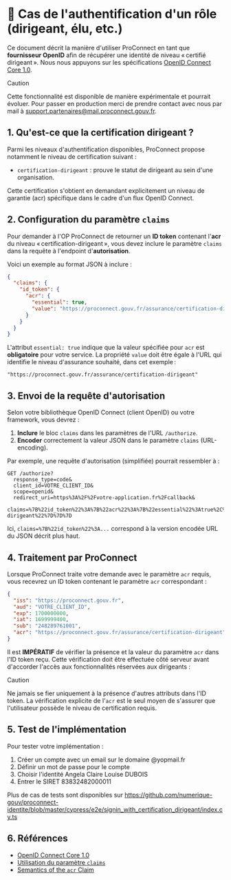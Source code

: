 # 💼 Cas de l'authentification d'un rôle (dirigeant, élu, etc.)

Ce document décrit la manière d'utiliser ProConnect en tant que **fournisseur OpenID** afin de récupérer une identité de niveau « certifié dirigeant ». Nous nous appuyons sur les spécifications [OpenID Connect Core 1.0](https://openid.net/specs/openid-connect-core-1_0.html).

> [!CAUTION]
> Cette fonctionnalité est disponible de manière expérimentale et pourrait évoluer. Pour passer en production merci de prendre contact avec nous par mail à [support.partenaires@mail.proconnect.gouv.fr](mailto:support.partenaires@mail.proconnect.gouv.fr).

## 1. Qu'est-ce que la certification dirigeant ?

Parmi les niveaux d'authentification disponibles, ProConnect propose notamment le niveau de certification suivant :

- `certification-dirigeant` : prouve le statut de dirigeant au sein d'une organisation.

Cette certification s'obtient en demandant explicitement un niveau de garantie (acr) spécifique dans le cadre d'un flux OpenID Connect.

## 2. Configuration du paramètre `claims`

Pour demander à l'OP ProConnect de retourner un **ID token** contenant l'**acr** du niveau « certification-dirigeant », vous devez inclure le paramètre `claims` dans la requête à l'endpoint d'**autorisation**.

Voici un exemple au format JSON à inclure :

```json
{
  "claims": {
    "id_token": {
      "acr": {
        "essential": true,
        "value": "https://proconnect.gouv.fr/assurance/certification-dirigeant"
      }
    }
  }
}
```

L'attribut `essential: true` indique que la valeur spécifiée pour `acr` est **obligatoire** pour votre service. La propriété `value` doit être égale à l'URL qui identifie le niveau d'assurance souhaité, dans cet exemple :

```
"https://proconnect.gouv.fr/assurance/certification-dirigeant"
```

## 3. Envoi de la requête d'autorisation

Selon votre bibliothèque OpenID Connect (client OpenID) ou votre framework, vous devrez :

1. **Inclure** le bloc `claims` dans les paramètres de l'URL `/authorize`.
2. **Encoder** correctement la valeur JSON dans le paramètre `claims` (URL-encoding).

Par exemple, une requête d'autorisation (simplifiée) pourrait ressembler à :

```http
GET /authorize?
  response_type=code&
  client_id=VOTRE_CLIENT_ID&
  scope=openid&
  redirect_uri=https%3A%2F%2Fvotre-application.fr%2Fcallback&
  claims=%7B%22id_token%22%3A%7B%22acr%22%3A%7B%22essential%22%3Atrue%2C%22value%22%3A%22https%3A%2F%2Fproconnect.gouv.fr%2Fassurance%2Fcertification-dirigeant%22%7D%7D%7D
```

Ici, `claims=%7B%22id_token%22%3A...` correspond à la version encodée URL du JSON décrit plus haut.

## 4. Traitement par ProConnect

Lorsque ProConnect traite votre demande avec le paramètre `acr` requis, vous recevrez un ID token contenant le paramètre `acr` correspondant :

```json
{
  "iss": "https://proconnect.gouv.fr",
  "aud": "VOTRE_CLIENT_ID",
  "exp": 1700000000,
  "iat": 1699999400,
  "sub": "248289761001",
  "acr": "https://proconnect.gouv.fr/assurance/certification-dirigeant"
}
```

Il est **IMPÉRATIF** de vérifier la présence et la valeur du paramètre `acr` dans l'ID token reçu. Cette vérification doit être effectuée côté serveur avant d'accorder l'accès aux fonctionnalités réservées aux dirigeants :

> [!CAUTION]
> Ne jamais se fier uniquement à la présence d'autres attributs dans l'ID token. La vérification explicite de l'`acr` est le seul moyen de s'assurer que l'utilisateur possède le niveau de certification requis.

## 5. Test de l'implémentation

Pour tester votre implémentation :

1. Créer un compte avec un email sur le domaine @yopmail.fr
2. Définir un mot de passe pour le compte
3. Choisir l'identité Angela Claire Louise DUBOIS
4. Entrer le SIRET 83832482000011

Plus de cas de tests sont disponibles sur https://github.com/numerique-gouv/proconnect-identite/blob/master/cypress/e2e/signin_with_certification_dirigeant/index.cy.ts

## 6. Références

- [OpenID Connect Core 1.0](https://openid.net/specs/openid-connect-core-1_0.html)
- [Utilisation du paramètre `claims`](https://openid.net/specs/openid-connect-core-1_0.html#ClaimsParameter)
- [Semantics of the `acr` Claim](https://openid.net/specs/openid-connect-core-1_0.html#acrSemantics)
